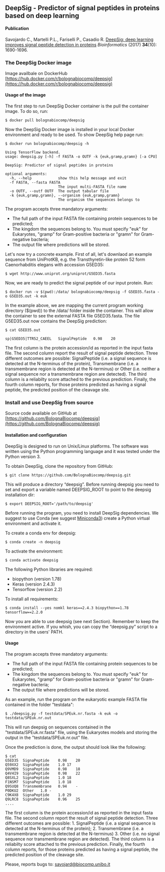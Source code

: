 ## DeepSig - Predictor of signal peptides in proteins based on deep learning

#### Publication

Savojardo C., Martelli P.L., Fariselli P., Casadio R. [DeepSig: deep learning improves signal peptide detection in proteins](https://academic.oup.com/bioinformatics/advance-article/doi/10.1093/bioinformatics/btx818/4769493) *Bioinformatics* (2017) **34**(10): 1690-1696.

### The DeepSig Docker image

Image availbale on DockerHub [https://hub.docker.com/r/bolognabiocomp/deepsig](https://hub.docker.com/r/bolognabiocomp/deepsig)

#### Usage of the image

The first step to run DeepSig Docker container is the pull the container image. To do so, run:

```
$ docker pull bolognabiocomp/deepsig
```

Now the DeepSig Docker image is installed in your local Docker environment and ready to be used. To show DeepSig help page run:

```
$ docker run bolognabiocomp/deepsig -h

Using TensorFlow backend.
usage: deepsig.py [-h] -f FASTA -o OUTF -k {euk,gramp,gramn} [-a CPU]

DeepSig: Predictor of signal peptides in proteins

optional arguments:
  -h, --help            show this help message and exit
  -f FASTA, --fasta FASTA
                        The input multi-FASTA file name
  -o OUTF, --outf OUTF  The output tabular file
  -k {euk,gramp,gramn}, --organism {euk,gramp,gramn}
                        The organism the sequences belongs to
```
The program accepts three mandatory arguments:
- The full path of the input FASTA file containing protein sequences to be predicted;
- The kingdom the sequences belong to. You must specify "euk" for Eukaryotes, "gramp" for Gram-positive bacteria or "gramn" for Gram-negative bacteria;
- The output file where predictions will be stored.

Let's now try a concrete example. First of all, let's downlaod an example sequence from UniProtKB, e.g. the Transthyretin-like protein 52 form Caenorhabditis elegans with accession G5ED35:

```
$ wget http://www.uniprot.org/uniprot/G5ED35.fasta
```

Now, we are ready to predict the signal peptide of our input protein. Run:

```
$ docker run -v $(pwd):/data/ bolognabiocomp/deepsig -f G5ED35.fasta -o G5ED35.out -k euk
```

In the example above, we are mapping the current program working directory ($(pwd)) to the /data/ folder inside the container. This will allow the container to see the external FASTA file G5ED35.fasta.
The file G5ED35.out now contains the DeepSig prediction:
```
$ cat G5ED35.out

sp|G5ED35|TTR52_CAEEL   SignalPeptide   0.98    20
```
The first column is the protein accession/id as reported in the input fasta file. The second column report the result of signal peptide detection. Three different outcomes are possible: SignalPeptide (i.e. a signal sequence is detected at the N-terminus of the protein), Transmembrane (i.e. a transmembrane region is detected at the N-terminus) or Other (i.e. neither a signal sequence nor a transmembrane region are detected). The third column is a reliabilty score attached to the previous prediction. Finally, the fourth column reports, for those proteins predicted as having a signal peptide, the predicted position of the cleavage site.


### Install and use DeepSig from source

Source code available on GitHub at [https://github.com/BolognaBiocomp/deepsig](https://github.com/BolognaBiocomp/deepsig)

#### Installation and configuration

DeepSig is designed to run on Unix/Linux platforms. The software was written using the Python programming language and it was tested under the Python version 3.

To obtain DeepSig, clone the repository from GitHub:

```
$ git clone https://github.com/BolognaBiocomp/deepsig.git
```

This will produce a directory “deepsig”. Before running deepsig you need to set and export a variable named DEEPSIG_ROOT to point to the deepsig installation dir:
```
$ export DEEPSIG_ROOT='/path/to/deepsig'
```

Before running the program, you need to install DeepSig dependencies. We suggest to use Conda (we suggest [Miniconda3](https://docs.conda.io/en/latest/miniconda.html)) create a Python virtual environment and activate it.

To create a conda env for deepsig:

```
$ conda create -n deepsig
```
To activate the environment:

```
$ conda activate deepsig
```

The following Python libraries are required:

- biopython (version 1.78)
- Keras (version 2.4.3)
- Tensorflow (version 2.2)

To install all requirements:

```
$ conda install --yes nomkl keras==2.4.3 biopython==1.78 tensorflow==2.2.0
```

Now you are able to use deepsig (see next Section). Remember to keep the environment active.
If you whish, you can copy the “deepsig.py” script to a directory in the users' PATH.

#### Usage

The program accepts three mandatory arguments:

- The full path of the input FASTA file containing protein sequences to be predicted;
- The kingdom the sequences belong to. You must specify "euk" for Eukaryotes, "gramp" for Gram-positive bacteria or "gramn" for Gram-negative bacteria;
- The output file where predictions will be stored.

As an example, run the program on the eukaryotic example FASTA file contained in the folder "testdata":

```
$ ./deepsig.py -f testdata/SPEuk.nr.fasta -k euk -o testdata/SPEuk.nr.out
```

This will run deepsig on sequences contained in the "testdata/SPEuk.nr.fasta" file, using the Eukaryotes models and storing the output in the "testdata/SPEuk.nr.out" file.

Once the prediction is done, the output should look like the following:

```
$ cat
G5ED35  SignaPeptide    0.98    20
Q59XX2  SignaPeptide    1.0 17
Q9VMD9  SignaPeptide    0.98    18
Q4V4I9  SignaPeptide    0.98    22
Q8SXL2  SignaPeptide    1.0 18
F1NSM7  SignaPeptide    1.0 18
Q9SUQ8  Transmembrane   0.94    -
P0DKU2  Other   1.0 -
C9K4X8  SignaPeptide    1.0 29
Q9LRC8  SignaPeptide    0.96    25
....
```
The first column is the protein accession/id as reported in the input fasta file. The second column report the result of signal peptide detection. Three different outcomes are possible: 1. SignalPeptide (i.e. a signal sequence is detected at the N-terminus of the protein); 2. Transmembrane (i.e. a transmembrane region is detected at the N-terminus) 3. Other (i.e. no signal sequence nor transmembrane region are detected). The third column is a reliabilty score attached to the previous prediction. Finally, the fourth column reports, for those proteins predicted as having a signal peptide, the predicted position of the cleavage site.

Please, reports bugs to: savojard@biocomp.unibo.it
